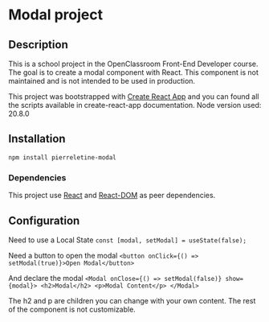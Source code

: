 # Modal project

## Description

This is a school project in the OpenClassroom Front-End Developer course. The goal is to create a modal component with React.
This component is not maintained and is not intended to be used in production.

This project was bootstrapped with [Create React App](https://github.com/facebook/create-react-app) and you can found all the scripts available in create-react-app documentation.
Node version used: 20.8.0

## Installation

`npm install pierreletine-modal`

### Dependencies

This project use [React](https://reactjs.org/) and [React-DOM](https://reactjs.org/docs/react-dom.html) as peer dependencies.

## Configuration

Need to use a Local State
`const [modal, setModal] = useState(false);`

Need a button to open the modal
`<button onClick={() => setModal(true)}>Open Modal</button>`

And declare the modal
`<Modal onClose={() => setModal(false)} show={modal}> <h2>Modal</h2> <p>Modal Content</p> </Modal>`

The h2 and p are children you can change with your own content.
The rest of the component is not customizable.
